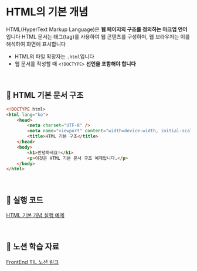 # HTML의 기본 개념

HTML(HyperText Markup Language)은 **웹 페이지의 구조를 정의하는 마크업 언어**입니다
HTML 문서는 태그(tag)를 사용하여 웹 콘텐츠를 구성하며, 웹 브라우저는 이를 해석하여 화면에 표시합니다

- HTML의 파일 확장자는 `.html`입니다
- 웹 문서를 작성할 때 `<!DOCTYPE>` **선언을 포함해야 합니다**

<br/>

## 📌 HTML 기본 문서 구조

```html
<!DOCTYPE html>
<html lang="ko">
    <head>
        <meta charset="UTF-8" />
        <meta name="viewport" content="width=device-width, initial-scale=1.0" />
        <title>HTML 기본 구조</title>
    </head>
    <body>
        <h1>안녕하세요!</h1>
        <p>이것은 HTML 기본 문서 구조 예제입니다.</p>
    </body>
</html>
```

<br/>

## 🔗 실행 코드

[HTML 기본 개념 실행 예제](../examples/01_기본개념.html)

<br/>

## 🔗 노션 학습 자료

[FrontEnd TIL 노션 링크](https://www.notion.so/HTML-18d39228bce480939851ce541b3ddf88?pvs=4)

